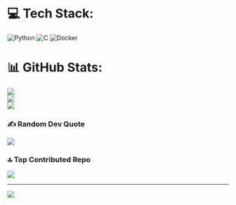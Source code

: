 # 💻 Tech Stack:
![Python](https://img.shields.io/badge/python-3670A0?style=for-the-badge&logo=python&logoColor=ffdd54) ![C](https://img.shields.io/badge/c-%2300599C.svg?style=for-the-badge&logo=c&logoColor=white) ![Docker](https://img.shields.io/badge/docker-%230db7ed.svg?style=for-the-badge&logo=docker&logoColor=white)
# 📊 GitHub Stats:
![](https://github-readme-stats.vercel.app/api?username=yourstrangeee&theme=dark&hide_border=false&include_all_commits=true&count_private=false)<br/>
![](https://github-readme-streak-stats.herokuapp.com/?user=yourstrangeee&theme=dark&hide_border=false)<br/>
![](https://github-readme-stats.vercel.app/api/top-langs/?username=yourstrangeee&theme=dark&hide_border=false&include_all_commits=true&count_private=false&layout=compact)

### ✍️ Random Dev Quote
![](https://quotes-github-readme.vercel.app/api?type=horizontal&theme=radical)

### 🔝 Top Contributed Repo
![](https://github-contributor-stats.vercel.app/api?username=yourstrangeee&limit=5&theme=dark&combine_all_yearly_contributions=true)

---
[![](https://visitcount.itsvg.in/api?id=yourstrangeee&icon=0&color=0)](https://visitcount.itsvg.in)
